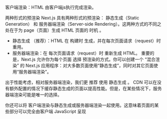 
客户端渲染：HTML 由客户端js执行完成渲染。

两种形式的预渲染
Next.js 具有两种形式的预渲染： 静态生成（Static Generation） 和 服务器端渲染（Server-side Rendering）。这两种方式的不同之处在于为 page（页面）生成 HTML 页面的 时机 。

+ 静态生成 （推荐）：HTML 在 构建时 生成，并在每次页面请求（request）时重用。
+ 服务器端渲染：在 每次页面请求（request）时 重新生成 HTML。
重要的是，Next.js 允许你为每个页面 选择 预渲染的方式。你可以创建一个 “混合渲染” 的 Next.js 应用程序：对大多数页面使用“静态生成”，同时对其它页面使用“服务器端渲染”。

出于性能考虑，相对服务器端渲染，我们更 推荐 使用 静态生成 。 CDN 可以在没有额外配置的情况下缓存静态生成的页面以提高性能。但是，在某些情况下，服务器端渲染可能是唯一的选择。

你还可以将 客户端渲染与静态生成或服务器端渲染一起使用。这意味着页面的某些部分可以完全由客户端 JavaScript 呈现